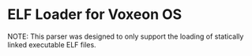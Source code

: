 # ELF Loader for Voxeon OS

NOTE: This parser was designed to only support the loading of statically linked executable ELF files.

